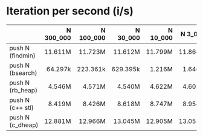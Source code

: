 # Iteration per second (i/s)

|                  |N 300_000|N 100_000|N 30_000|N 10_000| N 3_000| N 1_000|   N 300|   N 100|    N 30|    N 10|
|:-----------------|--------:|--------:|-------:|-------:|-------:|-------:|-------:|-------:|-------:|-------:|
|push N (findmin)  |  11.611M|  11.723M| 11.612M| 11.799M| 11.864M| 11.812M| 11.660M| 11.517M| 11.446M| 11.251M|
|push N (bsearch)  |  64.297k| 223.361k|629.395k|  1.216M|  1.646M|  1.983M|  2.363M|  2.785M|  3.636M|  4.360M|
|push N (rb_heap)  |   4.546M|   4.571M|  4.540M|  4.622M|  4.602M|  4.580M|  4.741M|  4.805M|  5.265M|  5.776M|
|push N (c++ stl)  |   8.419M|   8.426M|  8.618M|  8.747M|  8.954M|  9.004M|  8.705M|  8.767M|  8.149M|  6.766M|
|push N (c_dheap)  |  12.881M|  12.966M| 13.045M| 12.905M| 13.053M| 13.066M| 12.747M| 12.648M| 12.642M| 12.368M|
